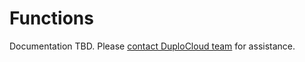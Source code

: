 # Functions

Documentation TBD. Please [contact DuploCloud team](https://duplocloud.com/company/contact-us/) for assistance.
